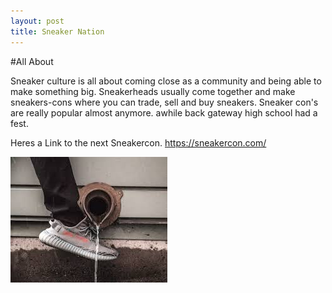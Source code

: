 ```yaml
---
layout: post
title: Sneaker Nation
---
```

 #All About    
     
     
  
  Sneaker culture is all about coming close as a community and being able to make something big. Sneakerheads usually come together and make sneakers-cons where you can trade, sell and buy sneakers. Sneaker con's are really popular almost anymore. awhile back gateway high school had a fest.      
   
   Heres a Link to the next Sneakercon. https://sneakercon.com/

![Download](/images/Aye.jpeg)

   
   

